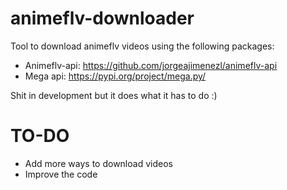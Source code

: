 # animeflv-downloader
Tool to download animeflv videos using the following packages:
- Animeflv-api: https://github.com/jorgeajimenezl/animeflv-api
- Mega api: https://pypi.org/project/mega.py/

Shit in development but it does what it has to do :)

# TO-DO
- Add more ways to download videos
- Improve the code
